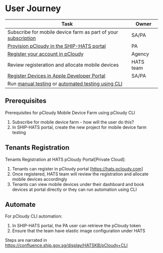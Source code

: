 # User Journey



|Task|Owner|
|---|---|
|Subscribe for mobile device farm as part of your [subscription](https://docs.developer.tech.gov.sg/docs/ship-hats-getting-started-guide/#/subscription)|SA/PA|
|[Provision pCloudy in the SHIP-HATS portal](pcloudy-provision) |PA|
|[Register your account in pCloudy](pcloudy-register)|Agency |
|Review registeration and allocate mobile devices|HATS team|
|[Register Devices in Apple Developer Portal](pcloudy-register-devices)|SA/PA|
|Run [manual testing](pcloudy-testing) or [automated testing using CLI](pcloudy-testing) ||


## Prerequisites
Prerequisites for pCloudy Mobile Device Farm using pCloudy CLI


1. Subscribe for mobile device farm - how will the user do this?
1. In SHIP-HATS portal, create the new project for mobile device farm testing

## Tenants Registration

Tenants Registration at HATS pCloudy Portal[Private Cloud]:

1.	Tenants can register in pCloudy portal [https://hats.pcloudy.com]
2.	Once registered, HATS team will review the registration and allocate mobile devices accordingly
3.	Tenants can view mobile devices under their dashboard and book devices at portal directly or they can run automation using CLI

## Automate
For pCloudy CLI automation:

1.	In SHIP-HATS portal, the PA user can retrieve the pCloudy token 
2.	Ensure that the team have elastic image configuration under HATS

Steps are narrated in https://confluence.ship.gov.sg/display/HATSKB/pCloudy+CLI



